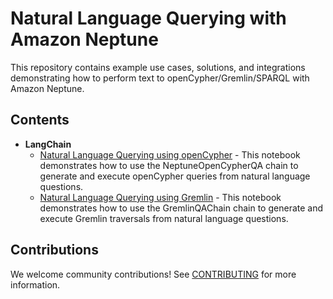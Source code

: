 # Natural Language Querying with Amazon Neptune

This repository contains example use cases, solutions, and integrations demonstrating how to perform text to openCypher/Gremlin/SPARQL with Amazon Neptune.

## Contents

- **LangChain**
  - [Natural Language Querying using openCypher](./Natural_Language_Querying_LangChain_openCypher.ipynb) - This notebook demonstrates how to use the NeptuneOpenCypherQA chain to generate and execute openCypher queries from natural language questions.
  - [Natural Language Querying using Gremlin](./Natural_Language_Querying_LangChain_Gremlin.ipynb) - This notebook demonstrates how to use the GremlinQAChain chain to generate and execute Gremlin traversals from natural language questions.

## Contributions

We welcome community contributions! See [CONTRIBUTING](CONTRIBUTING.md) for more information.
